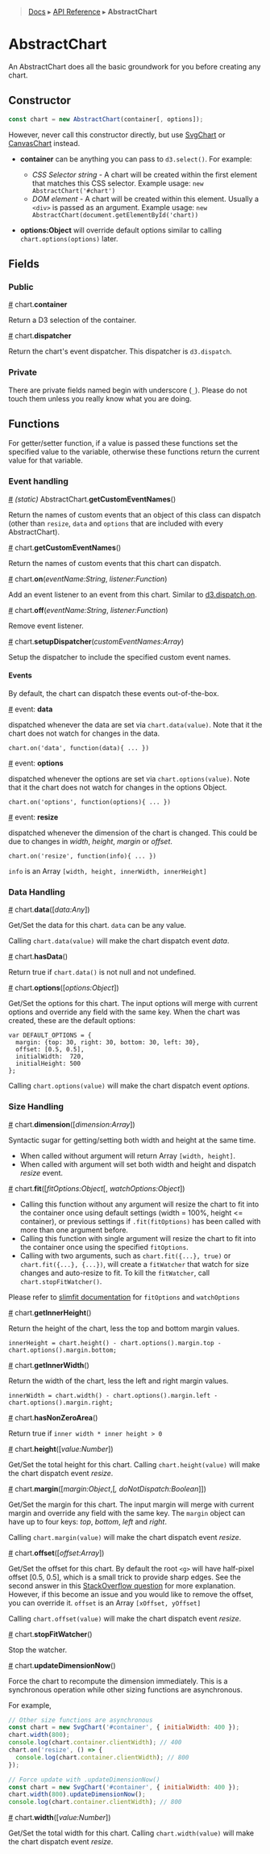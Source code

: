 > [Docs](../../TableOfContent.md) ▸ [API Reference](index.md) ▸ **AbstractChart**

# AbstractChart

An AbstractChart does all the basic groundwork for you before creating any chart.

## Constructor

```javascript
const chart = new AbstractChart(container[, options]);
```

However, never call this constructor directly, but use [SvgChart](SvgChart.md) or [CanvasChart](CanvasChart.md) instead.

* **container** can be anything you can pass to `d3.select()`. For example:

	* *CSS Selector string* - A chart will be created within the first element that matches this CSS selector. Example usage: `new AbstractChart('#chart')`
	* *DOM element* - A chart will be created within this element. Usually a `<div>` is passed as an argument. Example usage: `new AbstractChart(document.getElementById('chart))`

* **options:Object** will override default options similar to calling ```chart.options(options)``` later.

## Fields

### Public

<a name="container" href="AbstractChart.md#container">#</a> chart.**container**

Return a D3 selection of the container.

<a name="dispatcher" href="AbstractChart.md#dispatcher">#</a> chart.**dispatcher**

Return the chart's event dispatcher. This dispatcher is `d3.dispatch`.

### Private

There are private fields named begin with underscore (`_`). Please do not touch them unless you really know what you are doing.

## Functions

For getter/setter function, if a value is passed these functions set the specified value to the variable, otherwise these functions return the current value for that variable.

### Event handling

<a name="static-getCustomEventNames" href="AbstractChart.md#static-getCustomEventNames">#</a> *(static)* AbstractChart.**getCustomEventNames**()

Return the names of custom events that an object of this class can dispatch (other than `resize`, `data` and `options` that are included with every AbstractChart).

<a name="getCustomEventNames" href="AbstractChart.md#getCustomEventNames">#</a> chart.**getCustomEventNames**()

Return the names of custom events that this chart can dispatch.

<a name="on" href="AbstractChart.md#on">#</a> chart.**on**(*eventName:String*, *listener:Function*)

Add an event listener to an event from this chart. Similar to [d3.dispatch.on](https://github.com/mbostock/d3/wiki/Internals#dispatch_on).

<a name="off" href="AbstractChart.md#off">#</a> chart.**off**(*eventName:String*, *listener:Function*)

Remove event listener.

<a name="setupDispatcher" href="AbstractChart.md#setupDispatcher">#</a> chart.**setupDispatcher**(*customEventNames:Array*)

Setup the dispatcher to include the specified custom event names.

#### Events

By default, the chart can dispatch these events out-of-the-box.

<a name="event_data" href="AbstractChart.md#event_data">#</a> event: **data**

dispatched whenever the data are set via ```chart.data(value)```. Note that it the chart does not watch for changes in the data.

```
chart.on('data', function(data){ ... })
```

<a name="event_options" href="AbstractChart.md#event_options">#</a> event: **options**

dispatched whenever the options are set via ```chart.options(value)```. Note that it the chart does not watch for changes in the options Object.

```
chart.on('options', function(options){ ... })
```

<a name="event_resize" href="AbstractChart.md#event_resize">#</a> event: **resize**

dispatched whenever the dimension of the chart is changed. This could be due to changes in *width*, *height*, *margin* or *offset*.

```
chart.on('resize', function(info){ ... })
```

```info``` is an Array ```[width, height, innerWidth, innerHeight]```

### Data Handling

<a name="data" href="AbstractChart.md#data">#</a> chart.**data**([*data:Any*])

Get/Set the data for this chart. ```data``` can be any value.

Calling ```chart.data(value)``` will make the chart dispatch event *data*.

<a name="hasData" href="AbstractChart.md#hasData">#</a> chart.**hasData**()

Return true if ```chart.data()``` is not null and not undefined.

<a name="options" href="AbstractChart.md#options">#</a> chart.**options**([*options:Object*])

Get/Set the options for this chart. The input options will merge with current options and override any field with the same key. When the chart was created, these are the default options:

```
var DEFAULT_OPTIONS = {
  margin: {top: 30, right: 30, bottom: 30, left: 30},
  offset: [0.5, 0.5],
  initialWidth:  720,
  initialHeight: 500
};
```

Calling ```chart.options(value)``` will make the chart dispatch event *options*.

### Size Handling

<a name="dimension" href="AbstractChart.md#dimension">#</a> chart.**dimension**([*dimension:Array*])

Syntactic sugar for getting/setting both width and height at the same time. 

* When called without argument will return Array `[width, height]`. 
* When called with argument will set both width and height and dispatch *resize* event.

<a name="fit" href="AbstractChart.md#fit">#</a> chart.**fit**([*fitOptions:Object*[, *watchOptions:Object*])

* Calling this function without any argument will resize the chart to fit into the container once using default settings (width = 100%, height <= container), or previous settings if `.fit(fitOptions)` has been called with more than one argument before.
* Calling this function with single argument will resize the chart to fit into the container once using the specified `fitOptions`. 
* Calling with two arguments, such as `chart.fit({...}, true)` or `chart.fit({...}, {...})`, will create a `fitWatcher` that watch for size changes and auto-resize to fit. To kill the `fitWatcher`, call `chart.stopFitWatcher()`.

Please refer to [slimfit documentation](https://github.com/kristw/slimfit) for `fitOptions` and `watchOptions`

<a name="getInnerHeight" href="AbstractChart.md#getInnerHeight">#</a> chart.**getInnerHeight**()

Return the height of the chart, less the top and bottom margin values.

```
innerHeight = chart.height() - chart.options().margin.top - chart.options().margin.bottom;
```

<a name="getInnerWidth" href="AbstractChart.md#getInnerWidth">#</a> chart.**getInnerWidth**()

Return the width of the chart, less the left and right margin values.

```
innerWidth = chart.width() - chart.options().margin.left - chart.options().margin.right;
```

<a name="hasNonZeroArea" href="AbstractChart.md#hasNonZeroArea">#</a> chart.**hasNonZeroArea**()

Return true if ```inner width * inner height > 0```

<a name="height" href="AbstractChart.md#height">#</a> chart.**height**([*value:Number*])

Get/Set the total height for this chart. Calling ```chart.height(value)``` will make the chart dispatch event *resize*.

<a name="margin" href="AbstractChart.md#margin">#</a> chart.**margin**([*margin:Object*,[*, doNotDispatch:Boolean*]])

Get/Set the margin for this chart. The input margin will merge with current margin and override any field with the same key. The ```margin``` object can have up to four keys: *top*, *bottom*, *left* and *right*.

Calling ```chart.margin(value)``` will make the chart dispatch event *resize*.

<a name="offset" href="AbstractChart.md#offset">#</a> chart.**offset**([*offset:Array*])

Get/Set the offset for this chart. By default the root ```<g>``` will have half-pixel offset [0.5, 0.5], which is a small trick to provide sharp edges. See the second answer in this [StackOverflow question](http://stackoverflow.com/questions/7589650/drawing-grid-with-jquery-svg-produces-2px-lines-instead-of-1px) for more explanation. However, if this become an issue and you would like to remove the offset, you can override it. ```offset``` is an Array ```[xOffset, yOffset]```

Calling ```chart.offset(value)``` will make the chart dispatch event *resize*.

<a name="stopFitWatcher" href="AbstractChart.md#stopFitWatcher">#</a> chart.**stopFitWatcher**()

Stop the watcher.

<a name="updateDimensionNow" href="AbstractChart.md#updateDimensionNow">#</a> chart.**updateDimensionNow**()

Force the chart to recompute the dimension immediately. This is a synchronous operation while other sizing functions are asynchronous.

For example,

```javascript
// Other size functions are asynchronous
const chart = new SvgChart('#container', { initialWidth: 400 });
chart.width(800);
console.log(chart.container.clientWidth); // 400
chart.on('resize', () => {
  console.log(chart.container.clientWidth); // 800
});
```

```javascript
// Force update with .updateDimensionNow()
const chart = new SvgChart('#container', { initialWidth: 400 });
chart.width(800).updateDimensionNow();
console.log(chart.container.clientWidth); // 800
```

<a name="width" href="AbstractChart.md#width">#</a> chart.**width**([*value:Number*])

Get/Set the total width for this chart. Calling ```chart.width(value)``` will make the chart dispatch event *resize*.

